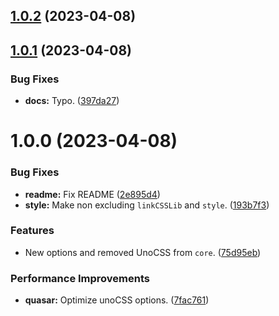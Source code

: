 ## [1.0.2](https://github.com/mllull/json-table-print/compare/v1.0.1...v1.0.2) (2023-04-08)

## [1.0.1](https://github.com/mllull/json-table-print/compare/v1.0.0...v1.0.1) (2023-04-08)

### Bug Fixes

- **docs:** Typo. ([397da27](https://github.com/mllull/json-table-print/commit/397da2729ac452af4f7eee3e4b5dbbc05f17911e))

# 1.0.0 (2023-04-08)

### Bug Fixes

- **readme:** Fix README ([2e895d4](https://github.com/mllull/json-table-print/commit/2e895d46d93275cd253d7057cf277dd0343a200a))
- **style:** Make non excluding `linkCSSLib` and `style`. ([193b7f3](https://github.com/mllull/json-table-print/commit/193b7f30c66f3d9ecacf19a4f834778518967bbf))

### Features

- New options and removed UnoCSS from `core`. ([75d95eb](https://github.com/mllull/json-table-print/commit/75d95eb25212e0ae44ed3e42cfcfecd38f58fb84))

### Performance Improvements

- **quasar:** Optimize unoCSS options. ([7fac761](https://github.com/mllull/json-table-print/commit/7fac7612e14acdf4c1544955998b85d91b4b30df))
